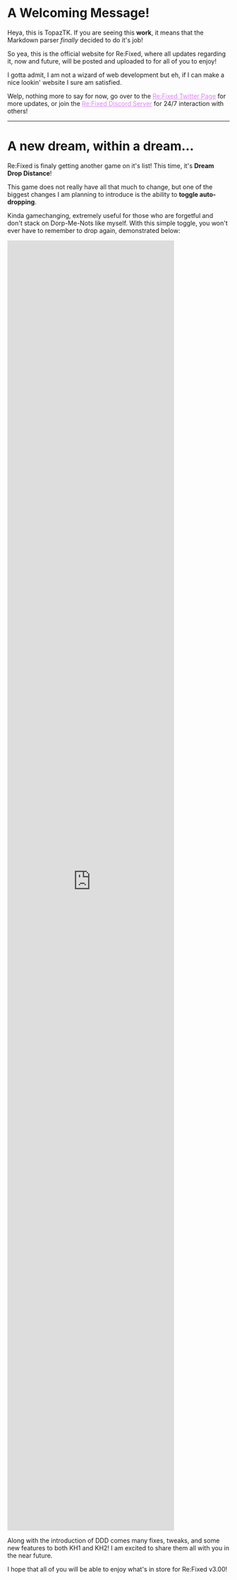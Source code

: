 # A Welcoming Message!

Heya, this is TopazTK. If you are seeing this **work**, it means that the Markdown parser *finally* decided to do it's job!

So yea, this is the official website for Re:Fixed, where all updates regarding it, now and future, will be posted and uploaded to for all of you to enjoy!

I gotta admit, I am not a wizard of web development but eh, if I can make a nice lookin' website I sure am satisfied.

Welp, nothing more to say for now, go over to the <a style="color:#dd83f5" href="https://twitter.com/KH_ReFixed">Re:Fixed Twitter Page</a> for more updates, or join the <a style="color:#dd83f5" href="https://discord.gg/aGc7CyEJgv">Re:Fixed Discord Server</a> for 24/7 interaction with others!

---

# A new dream, within a dream...

Re:Fixed is finaly getting another game on it's list! This time, it's **Dream Drop Distance**!

This game does not really have all that much to change, but one of the biggest changes I am planning to introduce is the ability to **toggle auto-dropping**.

Kinda gamechanging, extremely useful for those who are forgetful and don't stack on Dorp-Me-Nots like myself. With this simple toggle, you won't ever have to remember to drop again, demonstrated below:  
  
<iframe width="75%" height="75%" src="https://www.youtube.com/embed/vRfGZmdRwok?controls=0" title="YouTube video player" frameborder="0" allow="accelerometer; autoplay; clipboard-write; encrypted-media; gyroscope; picture-in-picture" allowfullscreen></iframe>

Along with the introduction of DDD comes many fixes, tweaks, and some new features to both KH1 and KH2! I am excited to share them all with you in the near future.

I hope that all of you will be able to enjoy what's in store for Re:Fixed v3.00!
